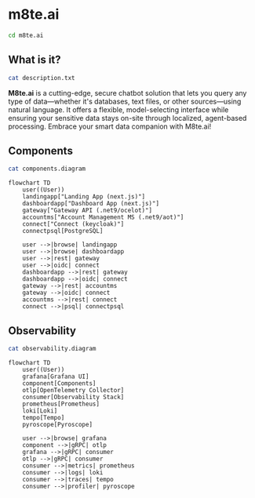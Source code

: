 # m8te.ai

```bash
cd m8te.ai
```

## What is it?

```bash
cat description.txt
```

**M8te.ai** is a cutting-edge, secure chatbot solution that lets you query any type of data—whether it's databases, text files, or other sources—using natural language. It offers a flexible, model-selecting interface while ensuring your sensitive data stays on-site through localized, agent-based processing. Embrace your smart data companion with M8te.ai!


## Components

```bash
cat components.diagram
```

```mermaid
flowchart TD
    user((User))
    landingapp["Landing App (next.js)"]
    dashboardapp["Dashboard App (next.js)"]
    gateway["Gateway API (.net9/ocelot)"]
    accountms["Account Management MS (.net9/aot)"]
    connect["Connect (keycloak)"]
    connectpsql[PostgreSQL]

    user -->|browse| landingapp
    user -->|browse| dashboardapp
    user -->|rest| gateway
    user -->|oidc| connect
    dashboardapp -->|rest| gateway
    dashboardapp -->|oidc| connect
    gateway -->|rest| accountms
    gateway -->|oidc| connect
    accountms -->|rest| connect
    connect -->|psql| connectpsql
```

## Observability

```bash
cat observability.diagram
```

```mermaid
flowchart TD
    user((User))
    grafana[Grafana UI]
    component[Components]
    otlp[OpenTelemetry Collector]
    consumer[Observability Stack]
    prometheus[Prometheus]
    loki[Loki]
    tempo[Tempo]
    pyroscope[Pyroscope]

    user -->|browse| grafana
    component -->|gRPC| otlp
    grafana -->|gRPC| consumer
    otlp -->|gRPC| consumer
    consumer -->|metrics| prometheus
    consumer -->|logs| loki
    consumer -->|traces| tempo
    consumer -->|profiler| pyroscope
```